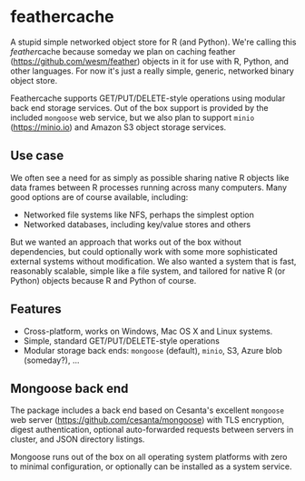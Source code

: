 # feathercache

A stupid simple networked object store for R (and Python). We're calling this
*feather*cache because someday we plan on caching feather
(https://github.com/wesm/feather) objects in it for use with R, Python, and
other languages. For now it's just a really simple, generic, networked binary
object store.

Feathercache supports GET/PUT/DELETE-style operations using modular back end
storage services.  Out of the box support is provided by the included
`mongoose` web service, but we also plan to support `minio` (https://minio.io)
and Amazon S3 object storage services.

## Use case

We often see a need for as simply as possible sharing native R objects like
data frames between R processes running across many computers. Many good
options are of course available, including:

* Networked file systems like NFS, perhaps the simplest option
* Networked databases, including key/value stores and others

But we wanted an approach that works out of the box without dependencies, but
could optionally work with some more sophisticated external systems without
modification. We also wanted a system that is fast, reasonably scalable, simple
like a file system, and tailored for native R (or Python) objects because R and
Python of course.

## Features

* Cross-platform, works on Windows, Mac OS X and Linux systems.
* Simple, standard GET/PUT/DELETE-style operations
* Modular storage back ends: `mongoose` (default), `minio`, S3, Azure blob (someday?), ...


## Mongoose back end

The package includes a back end based on Cesanta's excellent `mongoose` web
server (https://github.com/cesanta/mongoose) with TLS encryption, digest
authentication, optional auto-forwarded requests between servers in cluster,
and JSON directory listings.

Mongoose runs out of the box on all operating system platforms with zero to
minimal configuration, or optionally can be installed as a system service.


